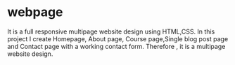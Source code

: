 # webpage
It is a full responsive multipage website design using HTML,CSS.
In this project I create Homepage, About page, Course page,Single blog post page and Contact page with a working contact form.
Therefore , it is a multipage website design.
